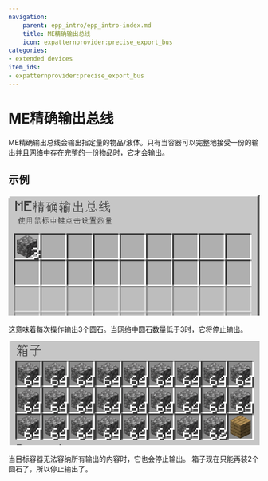 ```yaml
---
navigation:
    parent: epp_intro/epp_intro-index.md
    title: ME精确输出总线
    icon: expatternprovider:precise_export_bus
categories:
- extended devices
item_ids:
- expatternprovider:precise_export_bus
---
```


# ME精确输出总线

<GameScene zoom="8" background="transparent">
  <ImportStructure src="../structure/cable_precise_export_bus.snbt"></ImportStructure>
</GameScene>

ME精确输出总线会输出指定量的物品/液体。只有当容器可以完整地接受一份的输出并且网络中存在完整的一份物品时，它才会输出。

## 示例

![GUI](../pic/pre_bus_gui1.png)

这意味着每次操作输出3个圆石。当网络中圆石数量低于3时，它将停止输出。

![GUI](../pic/pre_bus_gui2.png)

当目标容器无法容纳所有输出的内容时，它也会停止输出。
箱子现在只能再装2个圆石了，所以停止输出了。
